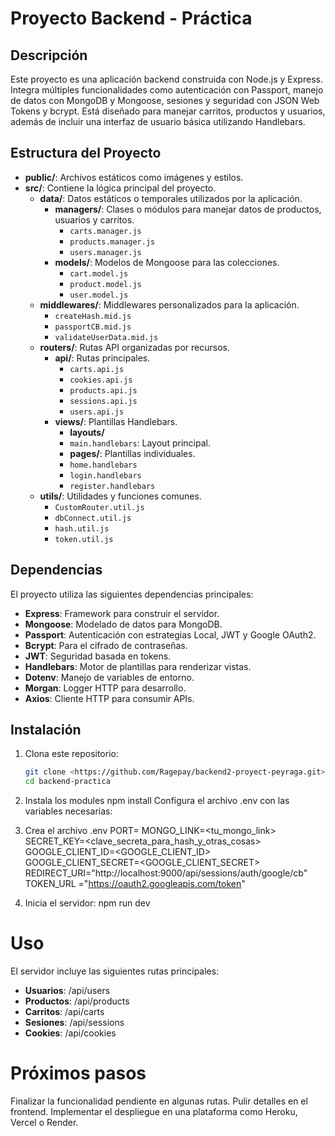 # Proyecto Backend - Práctica

## Descripción
Este proyecto es una aplicación backend construida con Node.js y Express. Integra múltiples funcionalidades como autenticación con Passport, manejo de datos con MongoDB y Mongoose, sesiones y seguridad con JSON Web Tokens y bcrypt. Está diseñado para manejar carritos, productos y usuarios, además de incluir una interfaz de usuario básica utilizando Handlebars.

## Estructura del Proyecto
- **public/**: Archivos estáticos como imágenes y estilos.
- **src/**: Contiene la lógica principal del proyecto.
  - **data/**: Datos estáticos o temporales utilizados por la aplicación.
    - **managers/**: Clases o módulos para manejar datos de productos, usuarios y carritos.
        - `carts.manager.js`
        - `products.manager.js`
        - `users.manager.js`
    - **models/**: Modelos de Mongoose para las colecciones.
        - `cart.model.js`
        - `product.model.js`
        - `user.model.js`
  - **middlewares/**: Middlewares personalizados para la aplicación.
    - `createHash.mid.js`
    - `passportCB.mid.js`
    - `validateUserData.mid.js`
  - **routers/**: Rutas API organizadas por recursos.
    - **api/**: Rutas principales.
        - `carts.api.js`
        - `cookies.api.js`
        - `products.api.js`
        - `sessions.api.js`
        - `users.api.js`
    - **views/**: Plantillas Handlebars.
        - **layouts/**
        - `main.handlebars`: Layout principal.
        - **pages/**: Plantillas individuales.
        - `home.handlebars`
        - `login.handlebars`
        - `register.handlebars`
  - **utils/**: Utilidades y funciones comunes.
    - `CustomRouter.util.js`
    - `dbConnect.util.js`
    - `hash.util.js`
    - `token.util.js`

## Dependencias
El proyecto utiliza las siguientes dependencias principales:
- **Express**: Framework para construir el servidor.
- **Mongoose**: Modelado de datos para MongoDB.
- **Passport**: Autenticación con estrategias Local, JWT y Google OAuth2.
- **Bcrypt**: Para el cifrado de contraseñas.
- **JWT**: Seguridad basada en tokens.
- **Handlebars**: Motor de plantillas para renderizar vistas.
- **Dotenv**: Manejo de variables de entorno.
- **Morgan**: Logger HTTP para desarrollo.
- **Axios**: Cliente HTTP para consumir APIs.

## Instalación
1. Clona este repositorio:
   ```bash
   git clone <https://github.com/Ragepay/backend2-proyect-peyraga.git>
   cd backend-practica

2. Instala los modules
    npm install
    Configura el archivo .env con las variables necesarias:

3. Crea el archivo .env
    PORT=<puerto>
    MONGO_LINK=<tu_mongo_link>
    SECRET_KEY=<clave_secreta_para_hash_y_otras_cosas>
    GOOGLE_CLIENT_ID=<GOOGLE_CLIENT_ID>
    GOOGLE_CLIENT_SECRET=<GOOGLE_CLIENT_SECRET>
    REDIRECT_URI="http://localhost:9000/api/sessions/auth/google/cb"
    TOKEN_URL ="https://oauth2.googleapis.com/token"

4. Inicia el servidor:
    npm run dev

# Uso
El servidor incluye las siguientes rutas principales:
- **Usuarios**: /api/users
- **Productos**: /api/products
- **Carritos**: /api/carts
- **Sesiones**: /api/sessions
- **Cookies**: /api/cookies

# Próximos pasos
Finalizar la funcionalidad pendiente en algunas rutas.
Pulir detalles en el frontend.
Implementar el despliegue en una plataforma como Heroku, Vercel o Render.
